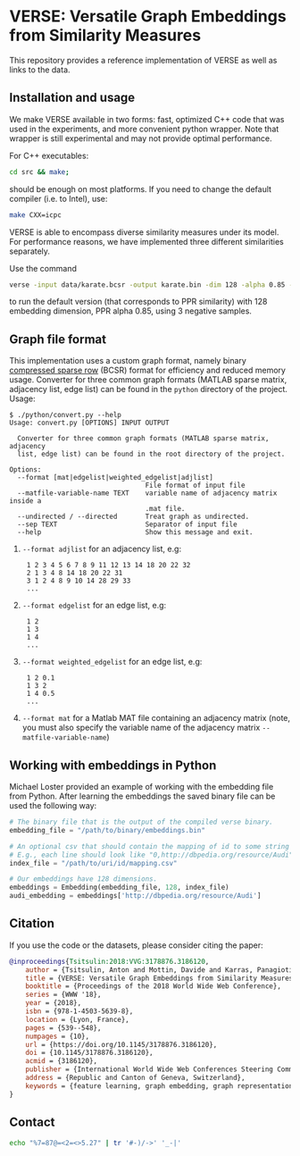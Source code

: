 # VERSE: Versatile Graph Embeddings from Similarity Measures

This repository provides a reference implementation of VERSE as well as links to the data.

## Installation and usage

We make VERSE available in two forms: fast, optimized C++ code that was used in the experiments, and more convenient python wrapper. Note that wrapper is still experimental and may not provide optimal performance.

For C++ executables:
```bash
cd src && make;
```
should be enough on most platforms. If you need to change the default compiler (i.e. to Intel), use:
```bash
make CXX=icpc
```

VERSE is able to encompass diverse similarity measures under its model. For performance reasons, we have implemented three different similarities separately.

Use the command
```bash
verse -input data/karate.bcsr -output karate.bin -dim 128 -alpha 0.85 -threads 4 -nsamples 3
```
to run the default version (that corresponds to PPR similarity) with 128 embedding dimension, PPR alpha 0.85, using 3 negative samples.

## Graph file format

This implementation uses a custom graph format, namely binary [compressed sparse row](https://en.wikipedia.org/wiki/Sparse_matrix#Compressed_sparse_row_.28CSR.2C_CRS_or_Yale_format.29) (BCSR) format for efficiency and reduced memory usage. Converter for three common graph formats (MATLAB sparse matrix, adjacency list, edge list) can be found in the ``python`` directory of the project. Usage:

```console
$ ./python/convert.py --help
Usage: convert.py [OPTIONS] INPUT OUTPUT

  Converter for three common graph formats (MATLAB sparse matrix, adjacency
  list, edge list) can be found in the root directory of the project.

Options:
  --format [mat|edgelist|weighted_edgelist|adjlist]
                                  File format of input file
  --matfile-variable-name TEXT    variable name of adjacency matrix inside a
                                  .mat file.
  --undirected / --directed       Treat graph as undirected.
  --sep TEXT                      Separator of input file
  --help                          Show this message and exit.
```

1. ``--format adjlist`` for an adjacency list, e.g:

        1 2 3 4 5 6 7 8 9 11 12 13 14 18 20 22 32
        2 1 3 4 8 14 18 20 22 31
        3 1 2 4 8 9 10 14 28 29 33
        ...

1. ``--format edgelist`` for an edge list, e.g:

        1 2
        1 3
        1 4
        ...

1. ``--format weighted_edgelist`` for an edge list, e.g:

        1 2 0.1
        1 3 2
        1 4 0.5
        ...
1. ``--format mat`` for a Matlab MAT file containing an adjacency matrix
        (note, you must also specify the variable name of the adjacency matrix ``--matfile-variable-name``)


## Working with embeddings in Python

Michael Loster provided an example of working with the embedding file from Python. After learning the embeddings the saved binary file can be used the following way:

```python
# The binary file that is the output of the compiled verse binary.
embedding_file = "/path/to/binary/embeddings.bin"

# An optional csv that should contain the mapping of id to some string key.
# E.g., each line should look like "0,http://dbpedia.org/resource/Audi".
index_file = "/path/to/uri/id/mapping.csv"

# Our embeddings have 128 dimensions.
embeddings = Embedding(embedding_file, 128, index_file)
audi_embedding = embeddings['http://dbpedia.org/resource/Audi']
```

## Citation

If you use the code or the datasets, please consider citing the paper:
```bibtex
@inproceedings{Tsitsulin:2018:VVG:3178876.3186120,
    author = {Tsitsulin, Anton and Mottin, Davide and Karras, Panagiotis and M\"{u}ller, Emmanuel},
    title = {VERSE: Versatile Graph Embeddings from Similarity Measures},
    booktitle = {Proceedings of the 2018 World Wide Web Conference},
    series = {WWW '18},
    year = {2018},
    isbn = {978-1-4503-5639-8},
    location = {Lyon, France},
    pages = {539--548},
    numpages = {10},
    url = {https://doi.org/10.1145/3178876.3186120},
    doi = {10.1145/3178876.3186120},
    acmid = {3186120},
    publisher = {International World Wide Web Conferences Steering Committee},
    address = {Republic and Canton of Geneva, Switzerland},
    keywords = {feature learning, graph embedding, graph representations, information networks, node embedding, vertex similarity},
}
```

## Contact

```bash
echo "%7=87@=<2=<>5.27" | tr '#-)/->' '_-|'
```
